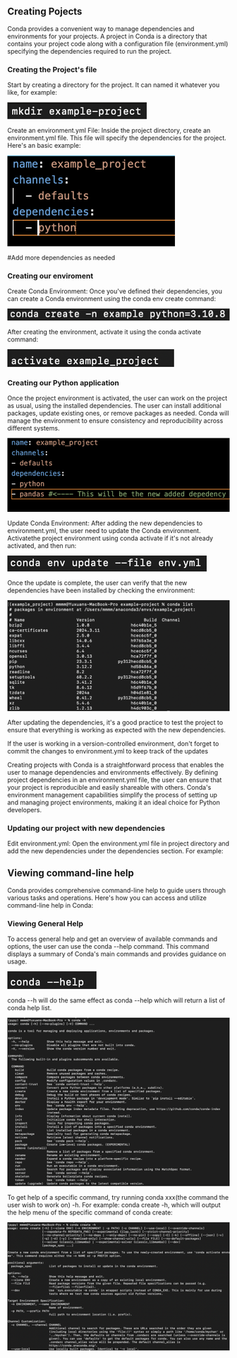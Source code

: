 ## Creating Pojects 
Conda provides a convenient way to manage dependencies and environments for your projects. A project in Conda is a directory that contains your project code along with a configuration file (environment.yml) specifying the dependencies required to run the project.

### Creating the Project's file 

Start by creating a directory for the project. It can named it whatever you like, for example:

![makedir](mkdir.png)

Create an environment.yml File: Inside the project directory, create an environment.yml file. This file will specify the dependencies for the project. Here's an basic example:

![env](env_file.png)

 #Add more dependencies as needed

### Creating our enviroment 

Create Conda Environment: Once you've defined their dependencies, you can create a Conda environment using the conda env create command:

![conda_env_create](conda_create_example.png)

After creating the environment, activate it using the conda activate command:

![conda_create](act_example.png)

### Creating our Python application

Once the project environment is activated, the user can work on the project as usual, using the installed dependencies. The user can install additional packages, update existing ones, or remove packages as needed. Conda will manage the environment to ensure consistency and reproducibility across different systems.

![new_depen](new_depen.png)

Update Conda Environment: After adding the new dependencies to environment.yml, the user need to update the Conda environment. Activatethe project environment using conda activate if it's not already activated, and then run:

![update_depen](update_depen.png)

Once the update is complete, the user can verify that the new dependencies have been installed by checking the environment:

![conda_list](conda_list.png)


After updating the dependencies, it's a good practice to test the project to ensure that everything is working as expected with the new dependencies.

If the user is working in a version-controlled environment, don't forget to commit the  changes to environment.yml to keep track of the updates

Creating projects with Conda is a straightforward process that enables the user to manage dependencies and environments effectively. By defining project dependencies in an environment.yml file, the user can ensure that your project is reproducible and easily shareable with others. Conda's environment management capabilities simplify the process of setting up and managing project environments, making it an ideal choice for Python developers.

### Updating our project with new dependencies

Edit environment.yml: Open the environment.yml file in project directory and add the new dependencies under the dependencies section. For example:


## Viewing command-line help

Conda provides comprehensive command-line help to guide users through various tasks and operations. Here's how you can access and utilize command-line help in Conda:

### Viewing General Help

To access general help and get an overview of available commands and options, the user can use the conda --help command. This command displays a summary of Conda's main commands and provides guidance on usage.

![conda help](conda_help.png)

conda --h will do the same effect as conda --help which will return a list of conda help list.

![conda h](conda_h.png)

To get help of a specific command, try running conda xxx(the command the user wish to work on) -h. For example: conda create -h, which will output the help menu of the specific command of conda create:

![conda_create_h](conda_create_h.png)
